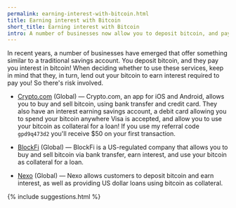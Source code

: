 ```yaml
---
permalink: earning-interest-with-bitcoin.html
title: Earning interest with Bitcoin
short_title: Earning interest with Bitcoin
intro: A number of businesses now allow you to deposit bitcoin, and pay your interest, just like a traditional savings account.
---
```


In recent years, a number of businesses have emerged that offer something similar to a traditional savings account. You deposit bitcoin, and they pay you interest in bitcoin! When deciding whether to use these services, keep in mind that they, in turn, lend out your bitcoin to earn interest required to pay you! So there's risk involved.

- [Crypto.com](https://crypto.com) (Global) — Crypto.com, an app for iOS and Android, allows you to buy and sell bitcoin, using bank transfer and credit card. They also have an interest earning savings account, a debit card allowing you to spend your bitcoin anywhere Visa is accepted, and allow you to use your bitcoin as collateral for a loan! If you use my referral code <code>gpd9q473d2</code> you'll receive $50 on your first transaction.

- [BlockFi](https://blockfi.com/?ref=2af7e511) (Global) — BlockFi is a US-regulated company that allows you to buy and sell bitcoin via bank transfer, earn interest, and use your bitcoin as collateral for a loan.

- [Nexo](https://www.nexo.io) (Global) — Nexo allows customers to deposit bitcoin and earn interest, as well as providing US dollar loans using bitcoin as collateral.

{% include suggestions.html %}
